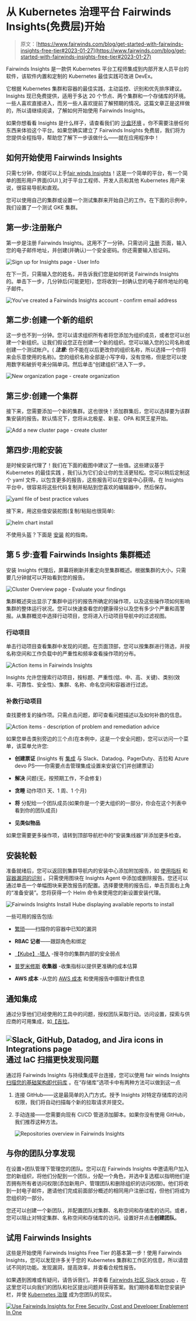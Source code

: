 # 从 Kubernetes 治理平台 Fairwinds Insights(免费层)开始

> 原文：[https://www.fairwinds.com/blog/get-started-with-fairwinds-insights-free-tier#2023-01-27](https://www.fairwinds.com/blog/get-started-with-fairwinds-insights-free-tier#2023-01-27)

 Fairwinds Insights 是一款供 Kubernetes 平台工程师集成到内部开发人员平台的软件，该软件内置和定制的 Kubernetes 最佳实践可改进 DevEx。

它根据 Kubernetes 集群和容器的最佳实践，主动监控、识别和优先排序建议。Insights 现已免费提供[](https://www.fairwinds.com/blog/try-fairwinds-insights-kubernetes-governance-free-tier)，适用于多达 20 个节点、两个集群和一个存储库的环境。一些人喜欢直接进入，而另一些人喜欢提前了解预期的情况。这篇文章正是这样做的，所以请继续阅读，了解如何开始使用 Fairwinds Insights。

如果你想看看 Insights 是什么样子，请查看我们的 [沙盒环境](https://insights.fairwinds.com/orgs/centaurus/clusters/) 。你不需要注册任何东西来体验这个平台。如果您确实建立了 Fairwinds Insights 免费层，我们将为您提供全程指导，帮助您了解下一步该做什么——就在应用程序中！

## 如何开始使用 Fairwinds Insights

只需七分钟，你就可以上手[fair winds Insights](https://www.fairwinds.com/insights)！这是一个简单的平台，有一个简单的图形用户界面(GUI ),对于平台工程师、开发人员和其他 Kubernetes 用户来说，很容易导航和直观。

您可以使用自己的集群或设置一个测试集群来开始自己的工作。在下面的示例中，我们设置了一个测试 GKE 集群。

## 第一步:注册账户

第一步是注册 Fairwinds Insights。这用不了一分钟。只需访问 [注册](https://insights.fairwinds.com/auth/register) 页面，输入您的电子邮件地址，并创建(并确认)一个安全密码。你还需要输入验证码。

![Sign up for Insights page - User Info](img/1d9db97a4c36286050d62b72af84afb8.png)

在下一页，只需输入您的姓名，并告诉我们您是如何听说 Fairwinds Insights 的。单击下一步，几分钟后(可能更短)，您将收到一封确认您的电子邮件地址的电子邮件。

![You've created a Fairwinds Insights account - confirm email address](img/460cdef6355495b84495ce95c311f875.png)

## 第二步:创建一个新的组织

这一步也不到一分钟。您可以请求组织所有者将您添加为组织成员，或者您可以创建一个新组织。让我们假设您正在创建一个新的组织。您可以输入您的公司名称或创建一个测试帐户。( ***注意:*** 你不能在以后更改你的组织名称，所以选择一个你将来会乐意使用的名称)。您的组织名称全部是小写字母，没有空格，但是您可以使用数字和破折号来分隔单词。然后单击“创建组织”进入下一步。

![New organization page - create organization](img/7ab4419ff0b89a0ce71775df7a6285bd.png)

## 第三步:创建一个集群

接下来，您需要添加一个新的集群。这也很快！添加群集后，您可以选择要为该群集安装的报告。默认情况下，您将从北极星、新星、OPA 和冥王星开始。

![Add a new cluster page - create cluster](img/08166d6544c893d09f7b4654ac9f60bf.png)

## 第四步:用舵安装

是时候安装代理了！我们在下面的截图中建议了一些值。这些建议基于 Kubernetes 的最佳实践 ，我们认为它们会让你的生活更轻松。您可以稍后定制这个 yaml 文件，以包含更多的报告，这些报告可以在安装中心获得。在 Insights 平台中，很容易将这些代码复制并粘贴到您喜欢的编辑器中，然后保存。

![yaml file of best practice values](img/8e6365aa3dc623e310d43dd4c3e2de0f.png)

接下来，用这些值安装舵图(复制/粘贴也很简单):

![helm chart install ](img/7c75fe75ef5a0e052ba560dd4523ab87.png)

不使用头盔？下面是 [安装](https://helm.sh/docs/intro/install/) 舵的指南。

## 第 5 步:查看 Fairwinds Insights 集群概述

安装 Insights 代理后，屏幕将刷新并重定向至集群概述。根据集群的大小，只需要几分钟就可以开始看到您的报告。

![Cluster Overview page - Evaluate your findings](img/2a5ffed15dfe703242009d6ad70a19ae.png)

集群概述突出显示了集群中运行的报告所确定的操作项，以及这些操作项如何影响集群的整体运行状况。您可以快速查看您的健康得分以及您有多少个严重和高警报。从集群概览中选择行动项目，您将进入行动项目导航中的过滤视图。

### 行动项目

单击行动项目查看集群中发现的问题。在页面顶部，您可以按集群进行筛选，并按名称空间和工作负载中的严重性和频率查看操作项的分布。

![Action items in Fairwinds Insights](img/27191815c659a3f122fd728e3998e402.png)

Insights 允许您搜索行动项目，按标题、严重性(低、中、高、关键)、类别(效率、可靠性、安全性)、集群、名称、命名空间和容器进行过滤。

### 补救行动项目

查找要修复的操作项。只需点击问题，即可查看问题描述以及如何补救的信息。

![Action items - description of problem and remediation advice](img/a57f8250d0516fcf36ff068ba46ab0d5.png)

如果您单击类别旁边的三个点(在本例中，这是一个安全问题)，您可以访问一个菜单，该菜单允许您:

*   **创建票证** (Insights 有 [集成](https://insights.docs.fairwinds.com/) 与 Slack、Datadog、PagerDuty、吉拉和 Azure devo PS——你需要点击管理集成设置来安装它们并创建票证)

*   **解决** 问题(无，按预期工作，不会修复)

*   **贪睡** 动作项(1 天、1 周、1 个月)

*   **将** 分配给一个团队成员(如果你是一个更大组织的一部分，你会在这个列表中看到你的团队成员)

*   **见类似物品**

如果您需要更多操作项，请转到顶部导航栏中的“安装集线器”并添加更多检查。

## 安装轮毂

准备就绪后，您可以返回到集群导航内的安装中心添加附加报告，如 [使用指标](https://www.fairwinds.com/blog/kubernetes-resource-usage-estimate-workload-cost-with-goldilocks-open-source) 和 [容器漏洞的识别](https://www.fairwinds.com/blog/validating-container-security) 。只需使用图块在 Insights Agent 中添加或删除报告。您还可以通过单击一个单幅图块来更改报告的配置。选择要使用的报告后，单击页面右上角的“准备安装”。您将获得一个 Helm 命令来使用您的新设置安装代理。

![Fairwinds Insights Install Hube displaying available reports to install](img/0fc3cdbd8592e13b62d3ef683c8b0d22.png)

一些可用的报告包括:

*   [繁琐](https://github.com/aquasecurity/trivy)——扫描你的容器中已知的漏洞

*   **RBAC 记者**——跟踪角色和绑定

*   [【Kube】-猎人](https://github.com/aquasecurity/kube-hunter) -搜寻你的集群内部的安全弱点

*   [普罗米修斯](https://prometheus.io/) **收集器** -收集指标以提供更准确的成本估算

*   **AWS 成本** -从您的 [AWS 成本](https://calculator.aws/#/) 和使用报告中摄取计费信息

## 通知集成

通过分享他们已经使用的工具中的问题，授权团队采取行动。访问设置，探索与供应商的可用集成，如[](https://insights.docs.fairwinds.com/installation/integrations/slack/)[【吉拉](https://www.fairwinds.com/blog/kubernetes-basics-tutorial-how-to-integrate-jira-and-fairwinds-insights)[](https://insights.docs.fairwinds.com/installation/integrations/pagerduty/)。

## ![Slack, GitHub, Datadog, and Jira icons in Integrations page](img/d053b51b5906f8aafade7db23bda7316.png) 通过 IaC 扫描更快发现问题

通过将 Fairwinds Insights 与持续集成平台连接，您可以使用 fair winds Insights[扫描您的基础架构即代码库](https://www.fairwinds.com/blog/why-infrastructure-as-code-scanning-matters-for-kubernetes-configuration) 。在“存储库”选项卡中有两种方法可以做到这一点

1.  连接 GitHub——这是最简单的入门方式。授予 Insights 对特定存储库的访问权限，我们将自动扫描每个新的拉取请求并提交。

2.  手动连接——您需要向现有 CI/CD 管道添加脚本。如果你没有使用 GitHub，我们推荐这种方法。

    ![Repositories overview in Fairwinds Insights](img/57e62778bebb3b3312b53e180f774641.png)

## 与你的团队分享发现

在设置>团队管理下管理您的团队。您可以在 Fairwinds Insights 中邀请用户加入您的新组织，将他们分配到一个团队，分配一个角色，并选中复选框以指明他们是否拥有所有者访问权限(添加新用户、管理团队和删除组织的访问权限)。他们将收到一封电子邮件，邀请他们完成前面部分概述的相同用户注册过程，但他们将成为您组织的一部分。

您还可以创建一个新团队，并配置团队对集群、名称空间和存储库的访问。或者，您可以阻止对特定集群、名称空间和存储库的访问。设置好并点击**创建团队**。

## 试用 Fairwinds Insights

这些是开始使用 Fairwinds Insights Free Tier 的基本第一步！使用 Fairwinds Insights，您可以发现许多关于您的 Kubernetes 集群和工作区的信息，所以请尝试不同的功能。发现漏洞，提高效率，并查看合规性报告。

如果遇到困难或有疑问，请告诉我们。并查看 [Fairwinds 社区 Slack group](https://fairwindscommunity.slack.com/) ，在这里您可以向我们的团队和社区提出问题并获得答案。我们期待着帮助您安装护栏，并使 [Kubernetes 治理](https://www.fairwinds.com/blog/what-is-kubernetes-governance) 成为您团队的现实。

[![Use Fairwinds Insights for Free Security, Cost and Developer Enablement In One](img/7c86296320eb01b215d8e2755e9c5b9d.png)](https://cta-redirect.hubspot.com/cta/redirect/2184645/34aa4987-a1f9-438a-a145-d7d82d5c479a)